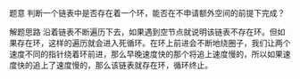 题意
判断一个链表中是否存在着一个环，能否在不申请额外空间的前提下完成？

解题思路
沿着链表不断遍历下去，如果遇到空节点就说明该链表不存在环。但如果存在环，这样的遍历就会进入死循环。在环上前进会不断地绕圈子，我们让两个速度不同的指针绕着环前进，那么早晚速度快的那个将追上速度慢的，所以如果速度快的追上了速度慢的，那么该链表就存在环，循环终止。
